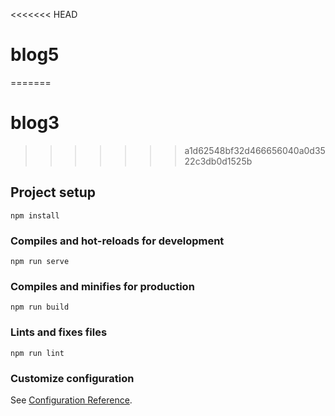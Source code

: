 <<<<<<< HEAD
# blog5
=======
# blog3
>>>>>>> a1d62548bf32d466656040a0d3522c3db0d1525b

## Project setup
```
npm install
```

### Compiles and hot-reloads for development
```
npm run serve
```

### Compiles and minifies for production
```
npm run build
```

### Lints and fixes files
```
npm run lint
```

### Customize configuration
See [Configuration Reference](https://cli.vuejs.org/config/).
